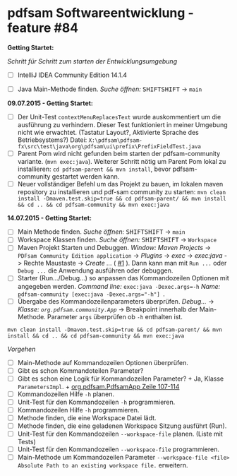 # pdfsam Softwareentwicklung - feature #84

**Getting Startet:**

*Schritt für Schritt zum starten der Entwicklungsumgebung*

 - [ ] IntelliJ IDEA Community Edition 14.1.4
 - [ ] Java Main-Methode finden. *Suche öffnen:* <kbd>SHIFT</kbd><kbd>SHIFT</kbd> -> `main`


**09.07.2015 - Getting Startet:**

 - [ ] Der Unit-Test `contextMenuReplacesText` wurde auskommentiert um die ausführung zu verhindern. Dieser Test funktioniert in meiner Umgebung nicht wie erwachtet. (Tastatur Layout?, Aktivierte Sprache des Betriebsystems?)
 Datei: `X:\pdfsam\pdfsam-fx\src\test\java\org\pdfsam\ui\prefix\PrefixFieldTest.java`
 - [ ] Parent Pom wird nicht gefunden beim starten der pdfsam-community variante. (`mvn exec:java`). Weiterer Schritt nötig um Parent Pom lokal zu installieren: `cd pdfsam-parent && mvn install`, bevor pdfsam-community gestartet werden kann.
 - [ ] Neuer vollständiger Befehl um das Projekt zu bauen, im lokalen maven repository zu installieren und pdf-sam community zu starten: `mvn clean install -Dmaven.test.skip=true && cd pdfsam-parent/ && mvn install && cd .. && cd pdfsam-community && mvn exec:java`
 
**14.07.2015 - Getting Startet:**

 - [ ] Main Methode finden. *Suche öffnen:* <kbd>SHIFT</kbd><kbd>SHIFT</kbd> -> `main`
 - [ ] Workspace Klassen finden. *Suche öffnen:* <kbd>SHIFT</kbd><kbd>SHIFT</kbd> -> `Workspace`
 - [ ] Maven Projekt Starten und Debuggen. *Window: Maven Projects* -> `PDFsam Community Edition application` -> *Plugins* -> *exec* -> *exec:java* -> Rechte Maustaste -> *Create ...* ( [#1](https://www.jetbrains.com/idea/help/creating-maven-run-debug-configuration.html) ). Dann kann man mit `Run ...` oder `Debug ...` die Anwendung ausführen oder debuggen.
 - [ ] Starter (Run.../Debug...) so anpassen das Kommandozeilen Optionen mit angegeben werden. *Command line:* `exec:java -Dexec.args=-h` *Name:* `pdfsam-community [exec:java -Dexec.args="-h"] `.
 - [ ] Übergabe des Kommandozeilenparameters überprüfen. *Debug...* -> *Klasse: `org.pdfsam.community.App`* -> Breakpoint innerhalb der Main-Methode. Parameter `args` überprüfen ob `-h` enthalten ist.

`mvn clean install -Dmaven.test.skip=true && cd pdfsam-parent/ && mvn install && cd .. && cd pdfsam-community && mvn exec:java`

*Vorgehen*

 - [ ] Main-Methode auf Kommandozeilen Optionen überprüfen.
 - [ ] Gibt es schon Kommandoteilen Parameter?
 - [ ] Gibt es schon eine Logik für Kommandozeilen Parameter?
       + Ja, Klasse `ParametersImpl`.
       + [org.pdfsam.PdfsamApp Zeile 107-114](https://github.com/tobiashochguertel/pdfsam/blob/feature-84/pdfsam-gui/src/main/java/org/pdfsam/PdfsamApp.java#L107-114)
 - [ ] Kommandozeilen Hilfe `-h` planen.
 - [ ] Unit-Test für den Kommandozeilen `-h` programmieren.
 - [ ] Kommandozeilen Hilfe `-h` programmieren.
 - [ ] Methode finden, die eine Workspace Datei lädt.
 - [ ] Methode finden, die eine geladenen Workspace Sitzung ausführt (Run).
 - [ ] Unit-Test für den Kommandozeilen `--workspace-file` planen. (Liste mit Tests)
 - [ ] Unit-Test für den Kommandozeilen `--workspace-file` programmieren.
 - [ ] Main-Methode um Kommandozeilen Parameter `--workspace-file <file> Absolute Path to an existing workspace file.` erweitern.
